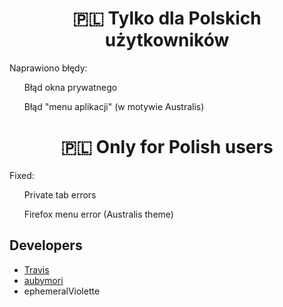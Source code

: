 <center>
<h1>🇵🇱 Tylko dla Polskich użytkowników</h1>
</center>
<P>Naprawiono błędy:</P>
  <ul>Błąd okna prywatnego</ul>
  <ul>Błąd "menu aplikacji" (w motywie Australis)</ul>
<p></p>
<center>
<h1>🇵🇱 Only for Polish users</h1>
</center>
<P>Fixed:</P>
  <ul>Private tab errors</ul>
  <ul>Firefox menu error (Australis theme)</ul>
  
## Developers
* [Travis](https://github.com/travy-patty/)
* [aubymori](https://github.com/aubymori) 
* ephemeralViolette
